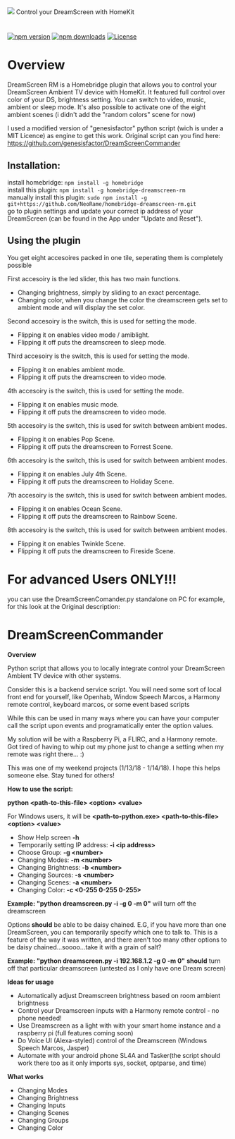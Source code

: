 <img src='https://raw.githubusercontent.com/NeoRame/homebridge-dreamscreen-rm/master/gfx/DreamscreenRM.svg' wight='100%'>
Control your DreamScreen with HomeKit

#
[![npm version](https://img.shields.io/npm/v/homebridge-dreamscreen-rm?logoColor=white)](https://www.npmjs.com/package/homebridge-dreamscreen-rm)
[![npm downloads](https://img.shields.io/npm/dt/homebridge-dreamscreen-rm)](https://www.npmjs.com/package/homebridge-dreamscreen-rm)
[![License](https://img.shields.io/github/license/neorame/homebridge-dreamscreen-rm)](https://github.com/NeoRame/homebridge-dreamscreen-rm/blob/master/LICENSE)


# Overview

DreamScreen RM is a Homebridge plugin that allows you to control your DreamScreen Ambient TV device with HomeKit.
It featured full control over color of your DS, brightness setting. You can switch to video, music, ambient or sleep mode. It's also possible to activate one of the eight ambient scenes (i didn't add the "random colors" scene for now)

I used a modified version of "genesisfactor" python script (wich is under a MIT Licence) as engine to get this work. Original script can you find here: https://github.com/genesisfactor/DreamScreenCommander


## Installation:


install homebridge: ```npm install -g homebridge```                        
install this plugin: ```npm install -g homebridge-dreamscreen-rm```                    
manually install this plugin: ```sudo npm install -g git+https://github.com/NeoRame/homebridge-dreamscreen-rm.git```                 
go to plugin settings and update your correct ip address of your DreamScreen (can be found in the App under "Update and Reset").

## Using the plugin
You get eight accesoires packed in one tile, seperating them is completely possible

First accesoiry is the led slider, this has two main functions.
* Changing brightness, simply by sliding to an exact percentage.
* Changing color, when you change the color the dreamscreen gets set to ambient mode and will display the set color.

Second accesoiry is the switch, this is used for setting the mode.
* Flipping it on enables video mode / amiblight.
* Flipping it off puts the dreamscreen to sleep mode.

Third accesoiry is the switch, this is used for setting the mode.
* Flipping it on enables ambient mode.
* Flipping it off puts the dreamscreen to video mode.

4th accesoiry is the switch, this is used for setting the mode.
* Flipping it on enables music mode.
* Flipping it off puts the dreamscreen to video mode.

5th accesoiry is the switch, this is used for switch between ambient modes.
* Flipping it on enables Pop Scene.
* Flipping it off puts the dreamscreen to Forrest Scene.

6th accesoiry is the switch, this is used for switch between ambient modes.
* Flipping it on enables July 4th Scene.
* Flipping it off puts the dreamscreen to Holiday Scene.

7th accesoiry is the switch, this is used for switch between ambient modes.
* Flipping it on enables Ocean Scene.
* Flipping it off puts the dreamscreen to Rainbow Scene.

8th accesoiry is the switch, this is used for switch between ambient modes.
* Flipping it on enables Twinkle Scene.
* Flipping it off puts the dreamscreen to Fireside Scene.



# For advanced Users ONLY!!!

you can use the DreamScreenComander.py standalone on PC for example, for this look at the Original description:

# DreamScreenCommander
**Overview**

Python script that allows you to locally integrate control your DreamScreen Ambient TV device with other systems.

Consider this is a backend service script.  You will need some sort of local front end for yourself, like Openhab, Window Speech Marcos, a Harmony remote control, keyboard marcos, or some event based scripts

While this can be used in many ways where you can have your computer call the script upon events and programatically enter the option values.

My solution will be with a Raspberry Pi, a FLIRC, and a Harmony remote.  Got tired of having to whip out my phone just to change a setting when my remote was right there... :)

This was one of my weekend projects (1/13/18 - 1/14/18).  I hope this helps someone else.  Stay tuned for others!

**How to use the script:**

**python \<path-to-this-file> \<option> \<value>**

For Windows users, it will be **\<path-to-python.exe> \<path-to-this-file> \<option> \<value>**

- Show Help screen                  **-h**
- Temporarily setting IP address:   **-i \<ip address>**
- Choose Group:                     **-g \<number>**
- Changing Modes:                   **-m \<number>**
- Changing Brightness:              **-b \<number>**
- Changing Sources:                 **-s \<number>**
- Changing Scenes:                  **-a \<number>**
- Changing Color:                   **-c \<0-255 0-255 0-255>**

**Example: "python dreamscreen.py -i <ip address> -g 0 -m 0"** will turn off the dreamscreen

Options **should** be able to be daisy chained.  E.G, if you have more than one DreamScreen, you can temporarily specify which one to talk to.  This is a feature of the way it was written, and there aren't too many other options to be daisy chained...soooo...take it with a grain of salt?

**Example: "python dreamscreen.py -i 192.168.1.2 -g 0 -m 0"** **should** turn off that particular dreamscreen (untested as I only have one Dream screen)

**Ideas for usage**

- Automatically adjust Dreamscreen brightness based on room ambient brightness
- Control your Dreamscreen inputs with a Harmony remote control - no phone needed!
- Use Dreamscreen as a light with with your smart home instance and a raspberry pi (full features coming soon)
- Do Voice UI (Alexa-styled) control of the Dreamscreen (Windows Speech Marcos, Jasper)
- Automate with your android phone SL4A and Tasker(the script should work there too as it only imports sys, socket, optparse, and time)

**What works**
- Changing Modes
- Changing Brightness
- Changing Inputs
- Changing Scenes
- Changing Groups
- Changing Color
